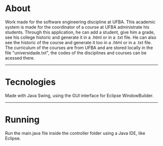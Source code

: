# About

Work made for the software engineering discipline at UFBA. This academic system is made for the coordinator of a course at UFBA administrate his students. Through this application, he can add a student, give him a grade, see his college historic and generate it in a .html or in a .txt file. He can also see the historic of the course and generate it too in a .html or in a .txt file. The curriculum of the courses are from UFBA and are stored locally in the file "universidade.txt", the codes of the disciplines and courses can be acessed there.

---
# Tecnologies 

Made with Java Swing, using the GUI interface for Eclipse WindowBuilder.

---
# Running

Run the main.java file inside the controller folder using a Java IDE, like Eclipse. 